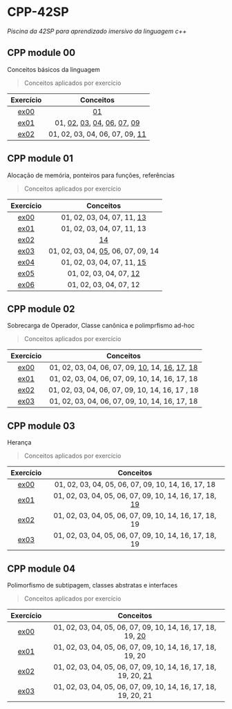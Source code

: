 # CPP-42SP
_Piscina da 42SP para aprendizado imersivo da linguagem c++_

## CPP module 00
Conceitos básicos da linguagem

>Conceitos aplicados por exercício

| **Exercício**  | **Conceitos** |
| :---: | :---: |
| [ex00](CPP_module00/ex00) | [01](concept/01_stdio_Functions) |
| [ex01](CPP_module00/ex01) | 01, [02](concept/02_classes_and_instances), [03](concept/03_member_atributes_and_functions), [04](concept/04_this), [06](concept/06_const), [07](concept/07_visibility), [09](concept/09_acessors)  |
| [ex02](CPP_module00/ex02) | 01, 02, 03, 04, 06, 07, 09, [11](concept/11_nomMember_attr_func)|


## CPP module 01
Alocação de memória, ponteiros para funções, referências

>Conceitos aplicados por exercício

| **Exercício**  | **Conceitos** |
| :---: | :---: |
| [ex00](CPP_module01/ex00) | 01, 02, 03, 04, 07, 11, [13](concept/13_new_and_delete)|
| [ex01](CPP_module01/ex01) | 01, 02, 03, 04, 07, 11, 13|
| [ex02](CPP_module01/ex02) | [14](concept/14_references)|
| [ex03](CPP_module01/ex03) | 01, 02, 03, 04, [05](concept/05_init_list), 06, 07, 09, 14|
| [ex04](CPP_module01/ex04) | 01, 02, 03, 04, 07, 11, [15](concept/15_filestream)|
| [ex05](CPP_module01/ex05) | 01, 02, 03, 04, 07, [12](concept/12_pointer_to_member)|
| [ex06](CPP_module01/ex06) | 01, 02, 03, 04, 07, 12|


## CPP module 02
Sobrecarga de Operador, Classe canônica e polimprfismo ad-hoc

>Conceitos aplicados por exercício

| **Exercício**  | **Conceitos** |
| :---: | :---: |
| [ex00](CPP_module02/ex00) | 01, 02, 03, 04, 06, 07, 09, [10](concept/10_comparisons), 14, [16](concept/16_ad-hoc_polymorphism), [17](concept/17_operator_overload), [18](concept/18_canonical_form) |
| [ex01](CPP_module02/ex01) | 01, 02, 03, 04, 06, 07, 09, 10, 14, 16, 17, 18 |
| [ex02](CPP_module02/ex02) | 01, 02, 03, 04, 06, 07, 09, 10, 14, 16, 17 , 18 |
| [ex03](CPP_module02/ex03) | 01, 02, 03, 04, 06, 07, 09, 10, 14, 16, 17, 18 |


## CPP module 03
Herança

>Conceitos aplicados por exercício

| **Exercício**  | **Conceitos** |
| :---: | :---: |
| [ex00](CPP_module03/ex00) | 01, 02, 03, 04, 05, 06, 07, 09, 10, 14, 16, 17, 18 |
| [ex01](CPP_module03/ex01) | 01, 02, 03, 04, 05, 06, 07, 09, 10, 14, 16, 17, 18, [19](concept/19_inheritance) |
| [ex02](CPP_module03/ex02) | 01, 02, 03, 04, 05, 06, 07, 09, 10, 14, 16, 17, 18, 19 |
| [ex03](CPP_module03/ex03) | 01, 02, 03, 04, 05, 06, 07, 09, 10, 14, 16, 17, 18, 19 |


## CPP module 04
Polimorfismo de subtipagem, classes abstratas e interfaces

>Conceitos aplicados por exercício

| **Exercício**  | **Conceitos** |
| :---: | :---: |
| [ex00](CPP_module04/ex00) | 01, 02, 03, 04, 05, 06, 07, 09, 10, 14, 16, 17, 18, 19, [20](concept/20_sub-typing-polimorphism) |
| [ex01](CPP_module04/ex01) | 01, 02, 03, 04, 05, 06, 07, 09, 10, 14, 16, 17, 18, 19, 20 |
| [ex02](CPP_module04/ex02) | 01, 02, 03, 04, 05, 06, 07, 09, 10, 14, 16, 17, 18, 19, 20, [21](concept/21_abstract_classes_and_interfaces) |
| [ex03](CPP_module04/ex03) | 01, 02, 03, 04, 05, 06, 07, 09, 10, 14, 16, 17, 18, 19, 20, 21 |


